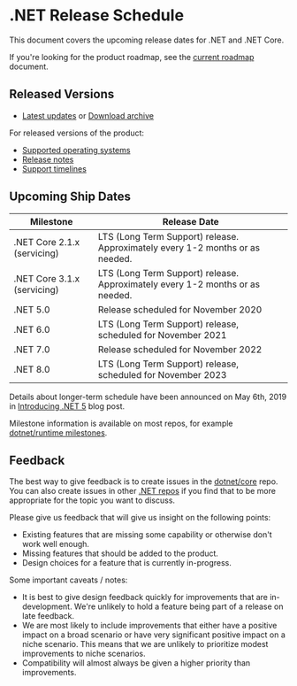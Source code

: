 # .NET Release Schedule

This document covers the upcoming release dates for .NET and .NET Core.

If you're looking for the product roadmap, see the [current roadmap](product-roadmap/current.md) document.

## Released Versions

* [Latest updates](https://github.com/dotnet/core/blob/master/release-notes/README.md) or [Download archive](https://github.com/dotnet/core/blob/master/release-notes/download-archive.md)

For released versions of the product:

* [Supported operating systems](os-lifecycle-policy.md)
* [Release notes](release-notes/README.md)
* [Support timelines](microsoft-support.md)

## Upcoming Ship Dates

| Milestone                 | Release Date |
|---------------------------|--------------|
| .NET Core 2.1.x (servicing) | LTS (Long Term Support) release. Approximately every 1-2 months or as needed. |
| .NET Core 3.1.x (servicing) | LTS (Long Term Support) release. Approximately every 1-2 months or as needed. |
| .NET 5.0 | Release scheduled for November 2020 |
| .NET 6.0 | LTS (Long Term Support) release, scheduled for November 2021 |
| .NET 7.0 | Release scheduled for November 2022 |
| .NET 8.0 | LTS (Long Term Support) release, scheduled for November 2023 |

Details about longer-term schedule have been announced on May 6th, 2019 in [Introducing .NET 5](https://devblogs.microsoft.com/dotnet/introducing-net-5/) blog post.

Milestone information is available on most repos, for example [dotnet/runtime milestones](https://github.com/dotnet/runtime/milestones).

## Feedback

The best way to give feedback is to create issues in the [dotnet/core](https://github.com/dotnet/core) repo. You can also create issues in other [.NET repos](Documentation/core-repos.md) if you find that to be more appropriate for the topic you want to discuss.

Please give us feedback that will give us insight on the following points:

* Existing features that are missing some capability or otherwise don't work well enough.
* Missing features that should be added to the product.
* Design choices for a feature that is currently in-progress.

Some important caveats / notes:

* It is best to give design feedback quickly for improvements that are in-development. We're unlikely to hold a feature being part of a release on late feedback.
* We are most likely to include improvements that either have a positive impact on a broad scenario or have very significant positive impact on a niche scenario. This means that we are unlikely to prioritize modest improvements to niche scenarios.
* Compatibility will almost always be given a higher priority than improvements.
